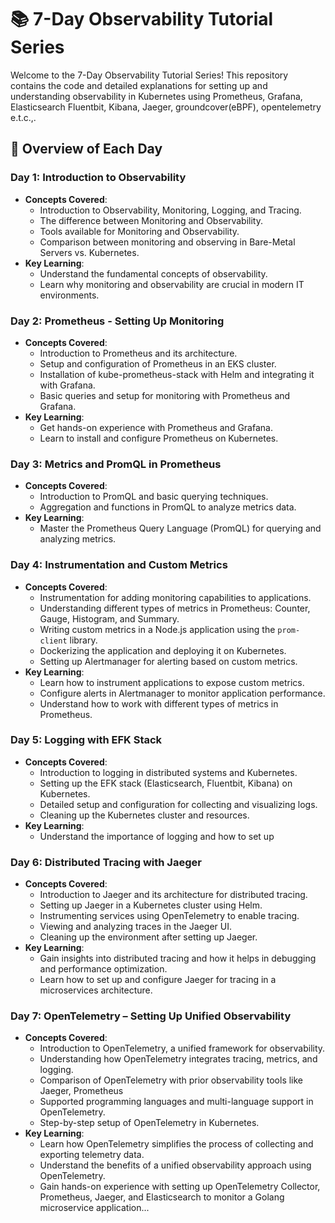 
# 📚 7-Day Observability Tutorial Series

Welcome to the 7-Day Observability Tutorial Series! This repository contains the code and detailed explanations for setting up and understanding observability in Kubernetes using Prometheus, Grafana, Elasticsearch Fluentbit, Kibana, Jaeger, groundcover(eBPF), opentelemetry e.t.c.,.

## 📅 Overview of Each Day

### Day 1: Introduction to Observability
- **Concepts Covered**:
  - Introduction to Observability, Monitoring, Logging, and Tracing.
  - The difference between Monitoring and Observability.
  - Tools available for Monitoring and Observability.
  - Comparison between monitoring and observing in Bare-Metal Servers vs. Kubernetes.
- **Key Learning**:
  - Understand the fundamental concepts of observability.
  - Learn why monitoring and observability are crucial in modern IT environments.

### Day 2: Prometheus - Setting Up Monitoring
- **Concepts Covered**:
  - Introduction to Prometheus and its architecture.
  - Setup and configuration of Prometheus in an EKS cluster.
  - Installation of kube-prometheus-stack with Helm and integrating it with Grafana.
  - Basic queries and setup for monitoring with Prometheus and Grafana.
- **Key Learning**:
  - Get hands-on experience with Prometheus and Grafana.
  - Learn to install and configure Prometheus on Kubernetes.

### Day 3: Metrics and PromQL in Prometheus
- **Concepts Covered**:
  - Introduction to PromQL and basic querying techniques.
  - Aggregation and functions in PromQL to analyze metrics data.
- **Key Learning**:
  - Master the Prometheus Query Language (PromQL) for querying and analyzing metrics.

### Day 4: Instrumentation and Custom Metrics
- **Concepts Covered**:
  - Instrumentation for adding monitoring capabilities to applications.
  - Understanding different types of metrics in Prometheus: Counter, Gauge, Histogram, and Summary.
  - Writing custom metrics in a Node.js application using the `prom-client` library.
  - Dockerizing the application and deploying it on Kubernetes.
  - Setting up Alertmanager for alerting based on custom metrics.
- **Key Learning**:
  - Learn how to instrument applications to expose custom metrics.
  - Configure alerts in Alertmanager to monitor application performance.
  - Understand how to work with different types of metrics in Prometheus.

### Day 5: Logging with EFK Stack
- **Concepts Covered**:
  - Introduction to logging in distributed systems and Kubernetes.
  - Setting up the EFK stack (Elasticsearch, Fluentbit, Kibana) on Kubernetes.
  - Detailed setup and configuration for collecting and visualizing logs.
  - Cleaning up the Kubernetes cluster and resources.
- **Key Learning**:
  - Understand the importance of logging and how to set up

### Day 6: Distributed Tracing with Jaeger
- **Concepts Covered**:
  - Introduction to Jaeger and its architecture for distributed tracing.
  - Setting up Jaeger in a Kubernetes cluster using Helm.
  - Instrumenting services using OpenTelemetry to enable tracing.
  - Viewing and analyzing traces in the Jaeger UI.
  - Cleaning up the environment after setting up Jaeger.
- **Key Learning**:
  - Gain insights into distributed tracing and how it helps in debugging and performance optimization.
  - Learn how to set up and configure Jaeger for tracing in a microservices architecture.

### Day 7: OpenTelemetry – Setting Up Unified Observability
- **Concepts Covered**:
  - Introduction to OpenTelemetry, a unified framework for observability.
  - Understanding how OpenTelemetry integrates tracing, metrics, and logging.
  - Comparison of OpenTelemetry with prior observability tools like Jaeger, Prometheus
  - Supported programming languages and multi-language support in OpenTelemetry.
  - Step-by-step setup of OpenTelemetry in Kubernetes.
- **Key Learning**:
  - Learn how OpenTelemetry simplifies the process of collecting and exporting telemetry data.
  - Understand the benefits of a unified observability approach using OpenTelemetry.
  - Gain hands-on experience with setting up OpenTelemetry Collector, Prometheus, Jaeger, and Elasticsearch to monitor a Golang microservice application...

